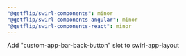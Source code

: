 ```yaml
---
"@getflip/swirl-components": minor
"@getflip/swirl-components-angular": minor
"@getflip/swirl-components-react": minor
---
```


Add "custom-app-bar-back-button" slot to swirl-app-layout
